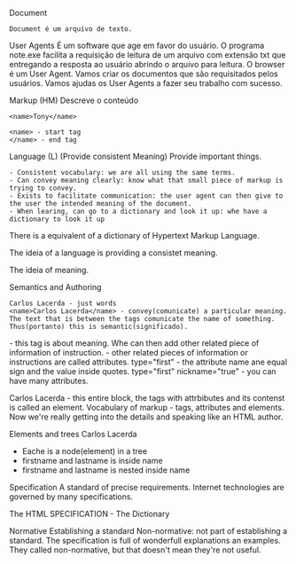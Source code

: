 Document

    Document é um arquivo de texto.

User Agents
É um software que age em favor do usuário.
O programa note.exe facilita a requisição de leitura de um arquivo com extensão txt
que entregando a resposta ao usuário abrindo o arquivo para leitura.
O browser é um User Agent.
Vamos criar os documentos que são requisitados pelos usuários.
Vamos ajudas os User Agents a fazer seu trabalho com sucesso.

Markup (HM)
Descreve o conteúdo

    <name>Tony</name>

    <name> - start tag
    </name> - end tag

Language (L) (Provide consistent Meaning)
Provide important things.

    - Consistent vocabulary: we are all using the same terms.
    - Can convey meaning clearly: know what that small piece of markup is trying to convey.
    - Exists to facilitate communication: the user agent can then give to the user the intended meaning of the document.
    - When learing, can go to a dictionary and look it up: whe have a dictionary to look it up

There is a equivalent of a dictionary of Hypertext Markup Language.

The ideia of a language is providing a consistet meaning.

The ideia of meaning.

Semantics and Authoring

    Carlos Lacerda - just words
    <name>Carlos Lacerda</name> - convey(comunicate) a particular meaning. The text that is between the tags comunicate the name of something. Thus(portanto) this is semantic(significado).

<name></name> - this tag is about meaning. Whe can then add other related piece of information of instruction.
<name type="first" nickname="true"></name> - other related pieces of information or instructions are called attributes.
type="first" - the attribute name ane equal sign and the value inside quotes.
type="first" nickname="true" - you can have many attributes.

<name type="first" nickname="true">Carlos Lacerda</name> - this entire block, the tags with attrbibutes and its contenst is called an element.
Vocabulary of markup - tags, attributes and elements.
Now we're really getting into the details and speaking like an HTML author.

Elements and trees
<name>
<firstname>Carlos</firstname>
<lastname>Lacerda</lastname>
</name>

- Eache is a node(element) in a tree
- firstname and lastname is inside name
- firstname and lastname is nested inside name

Specification
A standard of precise requirements.
Internet technologies are governed by many specifications.

The HTML SPECIFICATION - The Dictionary

Normative
Establishing a standard
Non-normative: not part of establishing a standard.
The specification is full of wonderfull explanations an examples. They called non-normative, but that doesn't mean they're not useful.
